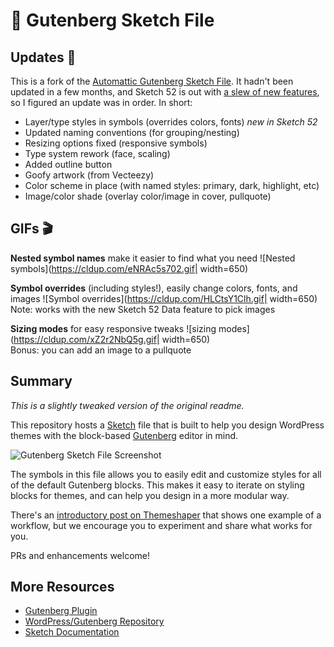# 💎 Gutenberg Sketch File

## Updates 🔨

This is a fork of the [Automattic Gutenberg Sketch File](https://github.com/Automattic/gutenberg-themes-sketch). It hadn't been updated in a few months, and Sketch 52 is out with [a slew of new features](https://blog.sketchapp.com/dark-mode-data-a-brand-new-look-and-more-in-sketch-52-e462c8a64d00), so I figured an update was in order. In short:

- Layer/type styles in symbols (overrides colors, fonts) *new in Sketch 52*
- Updated naming conventions (for grouping/nesting)
- Resizing options fixed (responsive symbols)
- Type system rework (face, scaling)
- Added outline button
- Goofy artwork (from Vecteezy)
- Color scheme in place (with named styles: primary, dark, highlight, etc)
- Image/color shade (overlay color/image in cover, pullquote)

## GIFs 🎬

**Nested symbol names** make it easier to find what you need
![Nested symbols](https://cldup.com/eNRAc5s702.gif| width=650)  

**Symbol overrides** (including styles!), easily change colors, fonts, and images
![Symbol overrides](https://cldup.com/HLCtsY1Clh.gif| width=650)  
Note: works with the new Sketch 52 Data feature to pick images

**Sizing modes** for easy responsive tweaks
![sizing modes](https://cldup.com/xZ2r2NbQ5g.gif| width=650)  
Bonus: you can add an image to a pullquote


## Summary

*This is a slightly tweaked version of the original readme.*

This repository hosts a [Sketch](https://sketchapp.com) file that is built to help you design WordPress themes with the block-based [Gutenberg](https://github.com/WordPress/gutenberg/) editor in mind. 

![Gutenberg Sketch File Screenshot](https://cldup.com/j6cZSSCyYJ.png)

The symbols in this file allows you to easily edit and customize styles for all of the default Gutenberg blocks. This makes it easy to iterate on styling blocks for themes, and can help you design in a more modular way. 

There's an [introductory post on Themeshaper](https://themeshaper.com/2018/03/07/designing-gutenberg-block-driven-themes-with-sketch/) that shows one example of a workflow, but we encourage you to experiment and share what works for you.

PRs and enhancements welcome!

## More Resources

- [Gutenberg Plugin](https://wordpress.org/plugins/gutenberg/)
- [WordPress/Gutenberg Repository](https://github.com/WordPress/gutenberg)
- [Sketch Documentation](https://sketchapp.com/docs/)
